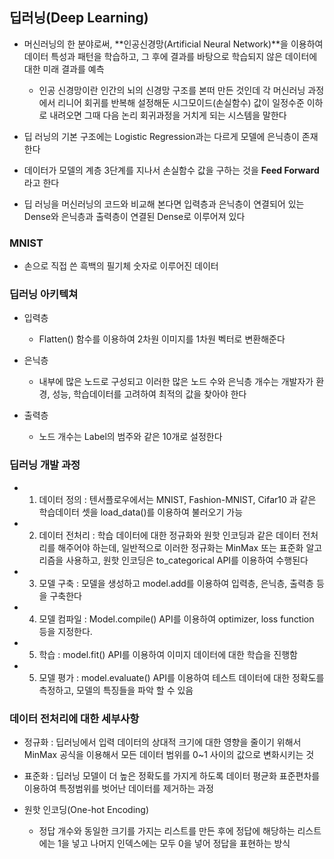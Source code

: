 ## 딥러닝(Deep Learning)

* 머신러닝의 한 분야로써, **인공신경망(Artificial Neural Network)**을 이용하여 데이터 특성과 패턴을 학습하고, 그 후에 결과를 바탕으로 학습되지 않은 데이터에 대한 미래 결과를 예측

    * 인공 신경망이란 인간의 뇌의 신경망 구조를 본떠 만든 것인데 각 머신러닝 과정에서 리니어 회귀를 반복해 설정해둔 시그모이드(손실함수) 값이 일정수준 이하로 내려오면 그때 다음 논리 회귀과정을 거치게 되는 시스템을 말한다 

* 딥 러닝의 기본 구조에는 Logistic Regression과는 다르게 모델에 은닉층이 존재한다

*  데이터가 모델의 계층 3단계를 지나서 손실함수 값을 구하는 것을 **Feed Forward**라고 한다

* 딥 러닝을 머신러닝의 코드와 비교해 본다면 입력층과 은닉층이 연결되어 있는 Dense와 은닉층과 출력층이 연결된 Dense로 이루어져 있다

### MNIST

* 손으로 직접 쓴 흑백의 필기체 숫자로 이루어진 데이터

### 딥러닝 아키텍쳐

* 입력층
    * Flatten() 함수를 이용하여 2차원 이미지를 1차원 벡터로 변환해준다

* 은닉층
    * 내부에 많은 노드로 구성되고 이러한 많은 노드 수와 은닉층 개수는 개발자가 환경, 성능, 학습데이터를 고려하여 최적의 값을 찾아야 한다

* 출력층 
    * 노드 개수는 Label의 범주와 같은 10개로 설정한다

### 딥러닝 개발 과정

* 1. 데이터 정의 : 텐서플로우에서는 MNIST, Fashion-MNIST, Cifar10 과 같은 학습데이터 셋을 load_data()를 이용하여 불러오기 가능

* 2. 데이터 전처리 : 학습 데이터에 대한 정규화와 원핫 인코딩과 같은 데이터 전처리를 해주어야 하는데, 일반적으로 이러한 정규화는 MinMax 또는 표준화 알고리즘을 사용하고, 원핫 인코딩은 to_categorical API를 이용하여 수행된다

* 3. 모델 구축 : 모델을 생성하고 model.add를 이용하여 입력층, 은닉층, 출력층 등을 구축한다

* 4. 모델 컴파일 : Model.compile() API를 이용하여 optimizer, loss function 등을 지정한다.

* 5. 학습 : model.fit() API를 이용하여 이미지 데이터에 대한 학습을 진행함

* 5. 모델 평가 : model.evaluate() API를 이용하여 테스트 데이터에 대한 정확도를 측정하고, 모델의 특징들을 파악 할 수 있음

### 데이터 전처리에 대한 세부사항

* 정규화 : 딥러닝에서 입력 데이터의 상대적 크기에 대한 영향을 줄이기 위해서 MinMax 공식을 이용해서 모든 데이터 범위를 0~1 사이의 값으로 변화시키는 것

* 표준화 : 딥러닝 모델이 더 높은 정확도를 가지게 하도록 데이터 평균화 표준편차를 이용하여 특정범위를 벗어난 데이터를 제거하는 과정

* 원핫 인코딩(One-hot Encoding) 
    * 정답 개수와 동일한 크기를 가지는 리스트를 만든 후에 정답에 해당하는 리스트에는 1을 넣고 나머지 인덱스에는 모두 0을 넣어 정답을 표현하는 방식